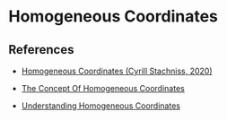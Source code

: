 # Homogeneous Coordinates

## References
- [Homogeneous Coordinates (Cyrill Stachniss, 2020)](https://www.youtube.com/watch?v=MQdm0Z_gNcw)

- [The Concept Of Homogeneous Coordinates](https://prateekvjoshi.com/2014/06/13/the-concept-of-homogeneous-coordinates/)

- [Understanding Homogeneous Coordinates](https://www.youtube.com/watch?v=o1n02xKP138&list=TLPQMDYxMDIwMjF0Aa5YKR-tvA&index=1)